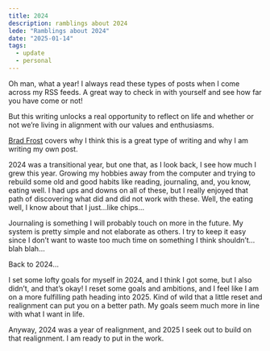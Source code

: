 ```yaml
---
title: 2024
description: ramblings about 2024
lede: "Ramblings about 2024"
date: "2025-01-14"
tags:
  - update
  - personal
---
```


Oh man, what a year! I always read these types of posts when I come across my RSS feeds. A great way to check in with yourself and see how far you have come or not!

But this writing unlocks a real opportunity to reflect on life and whether or not we’re living in alignment with our values and enthusiasms.

[Brad Frost](https://bradfrost.com/blog/link/2025-another-year-of-blog-on-the-desktop-again-live-laugh-blog/) covers why I think this is a great type of writing and why I am writing my own post.

2024 was a transitional year, but one that, as I look back, I see how much I grew this year. Growing my hobbies away from the computer and trying to rebuild some old and good habits like reading, journaling, and, you know, eating well. I had ups and downs on all of these, but I really enjoyed that path of discovering what did and did not work with these. Well, the eating well, I know about that I just…like chips…

Journaling is something I will probably touch on more in the future. My system is pretty simple and not elaborate as others. I try to keep it easy since I don’t want to waste too much time on something I think shouldn’t…blah blah…

Back to 2024…

I set some lofty goals for myself in 2024, and I think I got some, but I also didn’t, and that’s okay! I reset some goals and ambitions, and I feel like I am on a more fulfilling path heading into 2025. Kind of wild that a little reset and realignment can put you on a better path. My goals seem much more in line with what I want in life.

Anyway, 2024 was a year of realignment, and 2025 I seek out to build on that realignment. I am ready to put in the work.